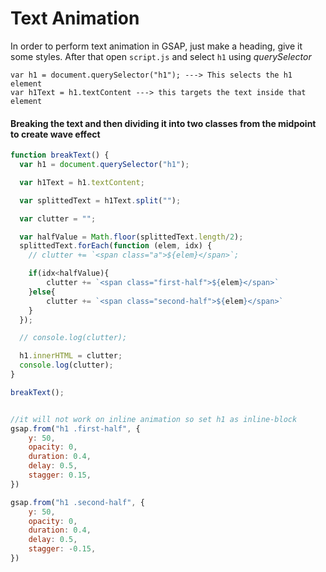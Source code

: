 # Text Animation
In order to perform text animation in GSAP, just make a heading, give it some styles. After that open `script.js` and select `h1` using *querySelector*

```
var h1 = document.querySelector("h1"); ---> This selects the h1 element
var h1Text = h1.textContent ---> this targets the text inside that element
```


#### Breaking the text and then dividing it into two classes from the midpoint to create wave effect

```js
function breakText() {
  var h1 = document.querySelector("h1");

  var h1Text = h1.textContent;

  var splittedText = h1Text.split("");

  var clutter = "";

  var halfValue = Math.floor(splittedText.length/2);
  splittedText.forEach(function (elem, idx) {
    // clutter += `<span class="a">${elem}</span>`;

    if(idx<halfValue){
        clutter += `<span class="first-half">${elem}</span>`
    }else{
        clutter += `<span class="second-half">${elem}</span>`
    }
  });

  // console.log(clutter);

  h1.innerHTML = clutter;
  console.log(clutter);
}

breakText();


//it will not work on inline animation so set h1 as inline-block
gsap.from("h1 .first-half", {
    y: 50,
    opacity: 0,
    duration: 0.4,
    delay: 0.5,
    stagger: 0.15,
})

gsap.from("h1 .second-half", {
    y: 50,
    opacity: 0,
    duration: 0.4,
    delay: 0.5,
    stagger: -0.15,
})


```